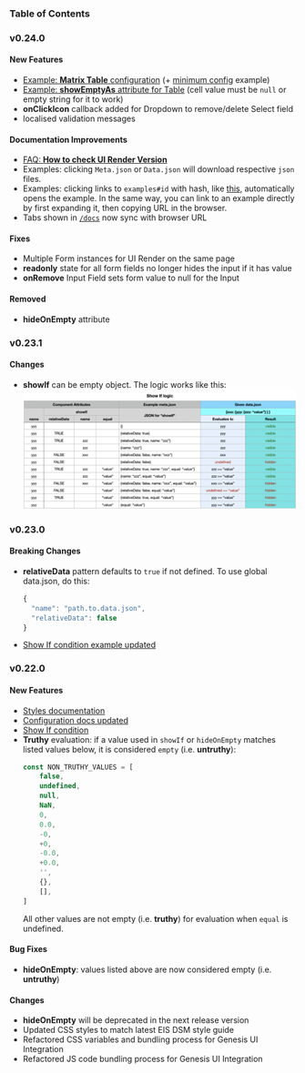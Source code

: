 ### Table of Contents

### v0.24.0
#### New Features
- [Example: **Matrix Table** configuration](/docs/examples#tableMatrix) (+ [minimum config](/docs/examples#tableMatrixRequired) example)
- [Example: **showEmptyAs** attribute for Table](/docs/examples#tableExtraItems) (cell value must be `null` or empty string for it to work)
- **onClickIcon** callback added for Dropdown to remove/delete Select field
- localised validation messages
  
#### Documentation Improvements
- [FAQ: **How to check UI Render Version**](/docs/faq)
- Examples: clicking `Meta.json` or `Data.json` will download respective `json` files.
- Examples: clicking links to `examples#id` with hash, like [this](/docs/examples#all), automatically opens the example. 
  In the same way, you can link to an example directly by first expanding it, then copying URL in the browser.
- Tabs shown in [`/docs`](/docs) now sync with browser URL

#### Fixes
- Multiple Form instances for UI Render on the same page
- **readonly** state for all form fields no longer hides the input if it has value
- **onRemove** Input Field sets form value to null for the Input

#### Removed
- **hideOnEmpty** attribute
  
### v0.23.1
#### Changes
- **showIf** can be empty object. The logic works like this:
  ![showIf-logic](/static/images/showIf.png)

### v0.23.0

#### Breaking Changes
- **relativeData** pattern defaults to `true` if not defined. To use global data.json, do this:
  ```js
  { 
    "name": "path.to.data.json",
    "relativeData": false
  }
  ```
- [Show If condition example updated](/docs/examples#showIf)


### v0.22.0

#### New Features
- [Styles documentation](/docs/styles)
- [Configuration docs updated](/docs/configuration)
- [Show If condition](/docs/examples#showIf)
- **Truthy** evaluation: if a value used in `showIf` or `hideOnEmpty` matches listed values below, it is considered `empty` (i.e. **untruthy**):
    ```js
    const NON_TRUTHY_VALUES = [
        false,
        undefined,
        null,
        NaN,
        0,
        0.0,
        -0,
        +0,
        -0.0,
        +0.0,
        '',
        {},
        [],
    ]
    ```
    All other values are not empty (i.e. **truthy**) for evaluation when `equal` is undefined.

#### Bug Fixes
- **hideOnEmpty**: values listed above are now considered empty (i.e. **untruthy**)

#### Changes
- **hideOnEmpty** will be deprecated in the next release version
- Updated CSS styles to match latest EIS DSM style guide
- Refactored CSS variables and bundling process for Genesis UI Integration
- Refactored JS code bundling process for Genesis UI Integration
